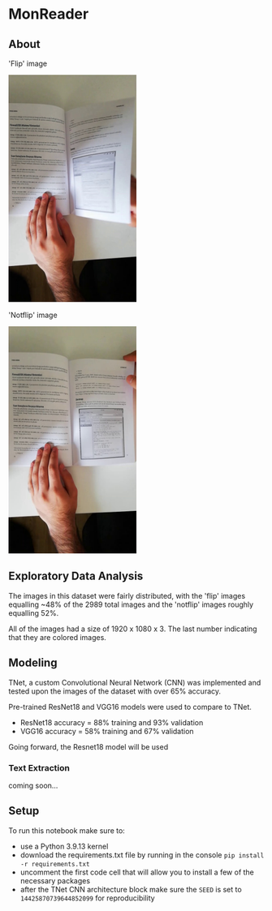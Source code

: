 # MonReader

## About


'Flip' image
<!-- ![flip training image](images/training/flip/0001_000000010.jpg?raw=true) -->
<img src="images/training/flip/0001_000000010.jpg?raw=true" width="50%" height="auto">


'Notflip' image
<!-- ![notflip training image](images/training/flip/0001_000000010.jpg?raw=true) -->
<img src="images/training/notflip/0001_000000001.jpg?raw=true" width="50%" height="auto">

## Exploratory Data Analysis
The images in this dataset were fairly distributed, with the 'flip' images equalling ~48% of the 2989 total images and the 'notflip' images roughly equalling 52%.

All of the images had a size of 1920 x 1080 x 3. The last number indicating that they are colored images.

## Modeling
TNet, a custom Convolutional Neural Network (CNN) was implemented and tested upon the images of the dataset with over 65% accuracy.

Pre-trained ResNet18 and VGG16 models were used to compare to TNet.
* ResNet18 accuracy = 88% training and 93% validation
* VGG16 accuracy = 58% training and 67% validation

Going forward, the Resnet18 model will be used

### Text Extraction
coming soon...

## Setup
To run this notebook make sure to: 
* use a Python 3.9.13 kernel
* download the requirements.txt file by running in the console `pip install -r requirements.txt`
* uncomment the first code cell that will allow you to install a few of the necessary packages
* after the TNet CNN architecture block make sure the `SEED` is set to `14425870739644852099` for reproducibility